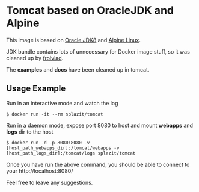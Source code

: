 Tomcat based on OracleJDK and Alpine
====================================

This image is based on [Oracle JDK8](http://www.oracle.com/technetwork/java/javase/overview/index.html) 
and [Alpine Linux](http://alpinelinux.org).

JDK bundle contains lots of unnecessary for Docker image stuff, so it was cleaned up by [frolvlad](https://registry.hub.docker.com/u/frolvlad/alpine-oraclejdk8/). 

The **examples** and **docs** have been cleaned up in tomcat.

Usage Example
-------------
Run in an interactive mode and watch the log
```
$ docker run -it --rm splazit/tomcat
```
Run in a daemon mode, expose port 8080 to host and mount **webapps** and **logs** dir to the host
```
$ docker run -d -p 8080:8080 -v [host_path_webapps_dir]:/tomcat/webapps -v [host_path_logs_dir]:/tomcat/logs splazit/tomcat
```
Once you have run the above command, you should be able to connect to your http://localhost:8080/

Feel free to leave any suggestions.
